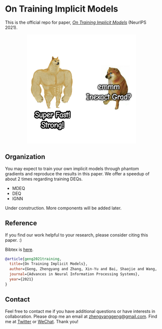 # On Training Implicit Models

This is the official repo for paper, *[On Training Implicit Models](https://arxiv.org/pdf/2111.05177.pdf)* (NeurIPS 2021).

<div align=center><img src="assets/meme.png" width="360" height="360" /></div>

## Organization

You may expect to train your own implicit models through phantom gradients and reproduce the results in this paper. We offer a speedup of about 2 times regarding training DEQs.

- MDEQ
- DEQ
- IGNN

Under construction. More components will be added later.

## Reference

If you find our work helpful to your research, please consider citing this paper. :)

Bibtex is [here](https://github.com/Gsunshine/phantom_grad/blob/main/assets/phantom_grad.bib).

```bib
@article{geng2021training,
  title={On Training Implicit Models},
  author={Geng, Zhengyang and Zhang, Xin-Yu and Bai, Shaojie and Wang, Yisen and Lin, Zhouchen},
  journal={Advances in Neural Information Processing Systems},
  year={2021}
}
```

## Contact

Feel free to contact me if you have additional questions or have interests in collaboration. Please drop me an email at zhengyanggeng@gmail.com. Find me at [Twitter](https://twitter.com/ZhengyangGeng) or [WeChat](assets/WeChat.jpg). Thank you!
